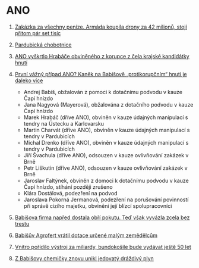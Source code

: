 # ANO

1. [Zakázka za všechny peníze. Armáda koupila drony za 42 milionů, stojí přitom pár set tisíc](https://www.novinky.cz/clanek/domaci-zakazka-za-vsechny-penize-armada-koupila-drony-za-42-milionu-stoji-pritom-par-set-tisic-40478760)
1. [Pardubická chobotnice](https://www.irozhlas.cz/zpravy-domov/kauza-ovlivnovani-zakazek-v-pardubicich-bobtna-kriminaliste-obvinili-dalsich_2407151637_vtk)
1. [ANO vyškrtlo Hrabáče obviněného z korupce z čela krajské kandidátky hnutí](https://www.idnes.cz/zpravy/domaci/babis-zada-aby-hrabac-skoncil-v-hnuti-ano-a-byl-vyskrtnut-z-krajske-kandidatky.A240807_091524_domaci_ijan?zdroj=cxrecs#cxrecs_s)
2. [První vážný případ ANO? Kaněk na Babišově „protikorupčním“ hnutí je daleko více](https://www.novinky.cz/clanek/domaci-prvni-vazny-pripad-ano-kanek-na-babisove-protikorupcnim-hnuti-je-daleko-vice-40484058)
    * Andrej Babiš, obžalován z pomoci k dotačnímu podvodu v kauze Čapí hnízdo
    * Jana Nagyová (Mayerová), obžalována z dotačního podvodu v kauze Čapí hnízdo
    * Marek Hrabáč (dříve ANO), obviněn v kauze údajných manipulací s tendry na Ústecku a Karlovarsku
    * Martin Charvát (dříve ANO), obviněn v kauze údajných manipulací s tendry v Pardubicích
    * Michal Drenko (dříve ANO), obviněn v kauze údajných manipulací s tendry v Pardubicích
    * Jiří Švachula (dříve ANO), odsouzen v kauze ovlivňování zakázek v Brně
    * Petr Liškutin (dříve ANO), odsouzen v kauze ovlivňování zakázek v Brně
    * Jaroslav Faltýnek, obviněn z domoci k dotačnímu podvodu v kauze Čapí hnízdo, stíhání později zrušeno
    * Klára Dostálová, podezření na podvod
    * Jaroslava Pokorná Jermanová, podezření na porušování povinností při správě cizího majetku, obviněni její blízcí spolupracovníci

1. [Babišova firma napřed dostala obří pokutu. Teď však vyvázla zcela bez trestu ](https://www.seznamzpravy.cz/clanek/domaci-kauzy-babisova-firma-napred-dostala-obri-pokutu-ted-vsak-vyvazla-zcela-bez-trestu-259217)
2. [Babišův Agrofert vrátil dotace určené malým zemědělcům](https://www.forum24.cz/babisuv-agrofert-vratil-dotace-urcene-malym-zemedelcum)
3. [Vnitro pořídilo výstroj za miliardy, bundokošile bude vydávat ještě 50 let](https://www.novinky.cz/clanek/domaci-vnitro-poridilo-vystroj-za-miliardy-bundokosile-bude-vydavat-jeste-50-let-40505272)
4. [Z Babišovy chemičky znovu unikl jedovatý dráždivý plyn](https://www.seznamzpravy.cz/clanek/domaci-kauzy-z-babisovy-chemicky-znovu-unikl-jedovaty-drazdivy-plyn-268339)

